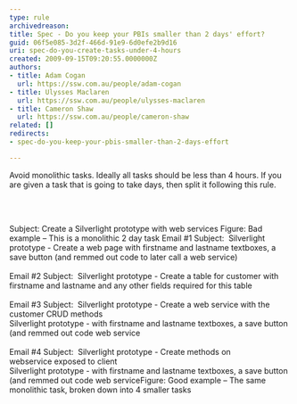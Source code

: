 ```yaml
---
type: rule
archivedreason: 
title: Spec - Do you keep your PBIs smaller than 2 days' effort?
guid: 06f5e085-3d2f-466d-91e9-6d0efe2b9d16
uri: spec-do-you-create-tasks-under-4-hours
created: 2009-09-15T09:20:55.0000000Z
authors:
- title: Adam Cogan
  url: https://ssw.com.au/people/adam-cogan
- title: Ulysses Maclaren
  url: https://ssw.com.au/people/ulysses-maclaren
- title: Cameron Shaw
  url: https://ssw.com.au/people/cameron-shaw
related: []
redirects:
- spec-do-you-keep-your-pbis-smaller-than-2-days-effort

---
```



Avoid monolithic tasks.&#160;Ideally all tasks should be less than 4 hours. If you are given a task that is going to take days, then split it following this rule. 

<br><excerpt class='endintro'></excerpt><br>

  <span class="ms-rteCustom-CodeArea">Subject&#58; Create a Silverlight prototype with web services </span>
  <span class="ms-rteCustom-FigureBad">Figure&#58; Bad example – This is a monolithic&#160;2 day task</span> <span class="ms-rteCustom-CodeArea" style="width&#58;100.11%;height&#58;258px;">Email #1 Subject&#58;&#160; Silverlight prototype - Create a web page with firstname and lastname textboxes, a save button (and remmed out code to later call a web service)<br>
<br>
Email #2 Subject&#58;&#160; Silverlight prototype - Create a table for customer with firstname and lastname and any other fields required for this table<br>
<br>
Email #3 Subject&#58;&#160; Silverlight prototype - Create a web service with the customer CRUD methods<br>
Silverlight prototype - with firstname and lastname textboxes, a save button (and remmed out code web service&#160;<br>
<br>
Email&#160;#4 Subject&#58;&#160; Silverlight prototype - Create methods on webservice&#160;exposed to client<br>
Silverlight prototype - with firstname and lastname textboxes, a save button (and remmed out code web service</span><span class="ms-rteCustom-FigureGood">Figure&#58; Good example – The same monolithic task, broken down into 4 smaller tasks</span> 



